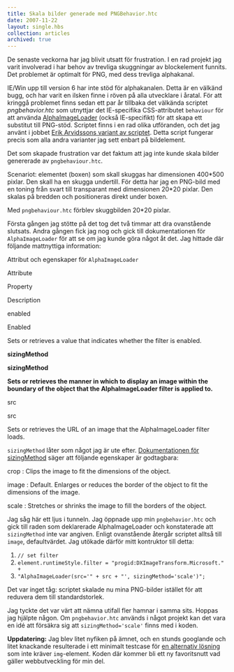 ```yaml
---
title: Skala bilder generade med PNGBehavior.htc
date: 2007-11-22
layout: single.hbs
collection: articles
archived: true
---
```

De senaste veckorna har jag blivit utsatt för frustration. I en rad
projekt jag varit involverad i har behov av trevliga skuggningar av
blockelement funnits. Det problemet är optimalt för PNG, med dess
trevliga alphakanal.

IE/Win upp till version 6 har inte stöd för alphakanalen. Detta är en
välkänd bugg, och har varit en ilsken finne i röven på alla utvecklare i
åratal. För att kringgå problemet finns sedan ett par år tillbaka det
välkända scriptet *pngbehavior.htc* som utnyttjar det IE-specifika
CSS-attributet `behaviour` för att använda
[AlphaImageLoader](http://msdn2.microsoft.com/en-us/library/ms532969.aspx)
(också IE-specifikt) för att skapa ett substitut till PNG-stöd. Scriptet
finns i en rad olika utföranden, och det jag använt i jobbet [Erik
Arvidssons variant av
scriptet](http://webfx.eae.net/dhtml/pngbehavior/pngbehavior.html).
Detta script fungerar precis som alla andra varianter jag sett enbart på
bildelement.

Det som skapade frustration var det faktum att jag inte kunde skala
bilder genererade av `pngbehaviour.htc`.

Scenariot: elementet (boxen) som skall skuggas har dimensionen 400\*500
pixlar. Den skall ha en skugga undertill. För detta har jag en PNG-bild
med en toning från svart till transparant med dimensionen 20\*20 pixlar.
Den skalas på bredden och positioneras direkt under boxen.

Med `pngbehaviour.htc` förblev skuggbilden 20\*20 pixlar.

Första gången jag stötte på det tog det två timmar att dra ovanstående
slutsats. Andra gången fick jag nog och gick till dokumentationen för
`AlphaImageLoader` för att se om jag kunde göra något åt det. Jag
hittade där följande mattnyttiga information:

Attribut och egenskaper för `AlphaImageLoader`

Attribute

Property

Description

enabled

Enabled

Sets or retrieves a value that indicates whether the filter is enabled.

**sizingMethod**

**sizingMethod**

**Sets or retrieves the manner in which to display an image within the
boundary of the object that the AlphaImageLoader filter is applied to.**

src

src

Sets or retrieves the URL of an image that the AlphaImageLoader filter
loads.

`sizingMethod` låter som något jag är ute efter. [Dokumentationen för
sizingMethod](http://msdn2.microsoft.com/en-us/library/ms532920.aspx)
säger att följande egenskaper är godtagbara:

crop
:   Clips the image to fit the dimensions of the object.

image
:   Default. Enlarges or reduces the border of the object to fit the
    dimensions of the image.

scale
:   Stretches or shrinks the image to fill the borders of the object.

Jag såg här ett ljus i tunneln. Jag öppnade upp min `pngbehavior.htc`
och gick till raden som deklarerade AlphaImageLoader och konstaterade
att `sizingMethod` inte var angiven. Enligt ovanstående återgår scriptet
alltså till `image`, defaultvärdet. Jag utökade därför mitt kontruktor
till detta:

1.  `// set filter`
2.  `element.runtimeStyle.filter = "progid:DXImageTransform.Microsoft." +`
3.  `"AlphaImageLoader(src='" + src + "', sizingMethod='scale')";`

Det var inget tåg: scriptet skalade nu mina PNG-bilder istället för att
reduvera dem till standardstorlek.

Jag tyckte det var värt att nämna utifall fler hamnar i samma sits.
Hoppas jag hjälpte någon. Om `pngbehavior.htc` används i något projekt
kan det vara en idé att försäkra sig att `sizingMethod='scale'` finns
med i koden.

**Uppdatering:** Jag blev litet nyfiken på ämnet, och en stunds
googlande och litet knackande resulterade i ett minimalt testcase för
[en alternativ lösning](http://src.madr.se/css/png/pngtest.html) som
inte kräver `img`-element. Koden där kommer bli ett ny favoritsnutt vad
gäller webbutveckling för min del.